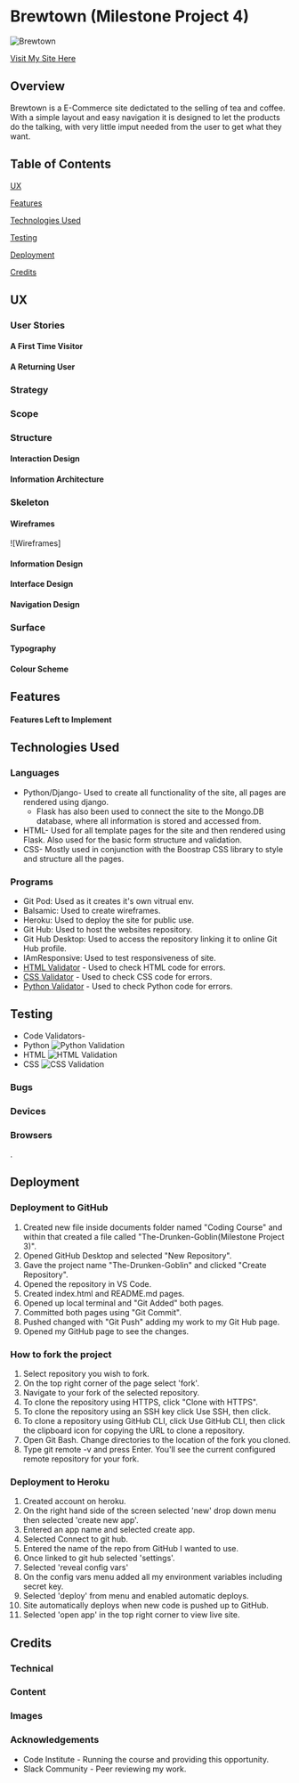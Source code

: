 # Brewtown (Milestone Project 4)

![Brewtown](/static/images/responsive.jpg)

[Visit My Site Here](https://the-drunken-goblin.herokuapp.com/)

## Overview
Brewtown is a E-Commerce site dedictated to the selling of tea and coffee. With a simple layout and easy navigation it is designed to let the products do the talking,
with very little imput needed from the user to get what they want.

## Table of Contents

[UX](#ux)

[Features](#features)

[Technologies Used](#technologies)

[Testing](#testing)

[Deployment](#deployment)

[Credits](#credits)

<a name="UX"></a>

## UX
### User Stories
#### A First Time Visitor


#### A Returning User




### Strategy


### Scope


### Structure
#### Interaction Design

#### Information Architecture

### Skeleton
#### Wireframes

![Wireframes]

#### Information Design


#### Interface Design


#### Navigation Design


### Surface
#### Typography



#### Colour Scheme




## Features


#### Features Left to Implement


<a name="technologies"></a>

## Technologies Used

### Languages
- Python/Django- Used to create all functionality of the site, all pages are rendered using django.
    - Flask has also been used to connect the site to the Mongo.DB database, where all information is stored and accessed from.
- HTML- Used for all template pages for the site and then rendered using Flask. Also used for the basic form structure and validation.
- CSS- Mostly used in conjunction with the Boostrap CSS library to style and structure all the pages.
### Programs
- Git Pod: Used as it creates it's own vitrual env.
- Balsamic: Used to create wireframes.
- Heroku: Used to deploy the site for public use.
- Git Hub: Used to host the websites repository.
- Git Hub Desktop: Used to access the repository linking it to online Git Hub profile.
- IAmResponsive: Used to test responsiveness of site.
- [HTML Validator](https://validator.w3.org/) - Used to check HTML code for errors.
- [CSS Validator](https://jigsaw.w3.org/css-validator/) - Used to check CSS code for errors.
- [Python Validator](https://extendsclass.com/python-tester.html) - Used to check Python code for errors.

<a name="Testing"></a>

## Testing
- Code Validators- 
- Python ![Python Validation](/static/images/pythonchecker.jpg)
- HTML ![HTML Validation](/static/images/htmlchecker.jpg)
- CSS ![CSS Validation](/static/images/cssvalidator.jpg)



### Bugs


### Devices


### Browsers 
.

<a name="Deployment"></a>

## Deployment

### Deployment to GitHub
1. Created new file inside documents folder named "Coding Course" and within that created a file called "The-Drunken-Goblin(Milestone Project 3)".
2. Opened GitHub Desktop and selected "New Repository".
3. Gave the project name "The-Drunken-Goblin" and clicked "Create Repository".
4. Opened the repository in VS Code.
5. Created index.html and README.md pages.
6. Opened up local terminal and "Git Added" both pages.
7. Committed both pages using "Git Commit".
8. Pushed changed with "Git Push" adding my work to my Git Hub page.
9. Opened my GitHub page to see the changes.

### How to fork the project
1. Select repository you wish to fork.
2. On the top right corner of the page select 'fork'.
3. Navigate to your fork of the selected repository.
4. To clone the repository using HTTPS, click "Clone with HTTPS".
5. To clone the repository using an SSH key click Use SSH, then click.
6. To clone a repository using GitHub CLI, click Use GitHub CLI, then click the clipboard icon for copying the URL to clone a repository.
7. Open Git Bash. Change directories to the location of the fork you cloned.
8. Type git remote -v and press Enter. You'll see the current configured remote repository for your fork.

### Deployment to Heroku
1. Created account on heroku.
2. On the right hand side of the screen selected 'new' drop down menu then selected 'create new app'.
3. Entered an app name and selected create app.
4. Selected Connect to git hub.
5. Entered the name of the repo from GitHub I wanted to use.
6. Once linked to git hub selected 'settings'.
7. Selected 'reveal config vars'
8. On the config vars menu added all my environment variables including secret key.
9. Selected 'deploy' from menu and enabled automatic deploys.
10. Site automatically deploys when new code is pushed up to GitHub.
11. Selected 'open app' in the top right corner to view live site.

<a name="credits"></a>

## Credits

### Technical

### Content 

 ### Images


 ### Acknowledgements
- Code Institute - Running the course and providing this opportunity. 
- Slack Community - Peer reviewing my work. 